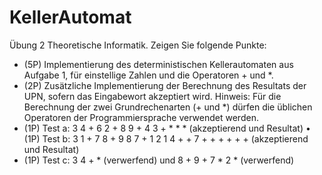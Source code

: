 # KellerAutomat

Übung 2 Theoretische Informatik.
Zeigen Sie folgende Punkte:
- (5P) Implementierung des deterministischen Kellerautomaten aus Aufgabe 1, für einstellige Zahlen und die Operatoren + und *.
 - (2P) Zusätzliche Implementierung der Berechnung des Resultats der UPN, sofern das Eingabewort akzeptiert wird. Hinweis: Für die Berechnung der zwei Grundrechenarten (+ und *) dürfen die üblichen Operatoren der Programmiersprache verwendet werden.
- (1P) Test a: 3 4 + 6 2 + 8 9 + 4 3 + * * * (akzeptierend und Resultat) • (1P) Test b: 3 1 + 7 8 + 9 8 7 + 1 2 1 4 + + 7 + + + + + + (akzeptierend und Resultat)
- (1P) Test c: 3 4 + * (verwerfend) und 8 + 9 + 7 * 2 * (verwerfend)

